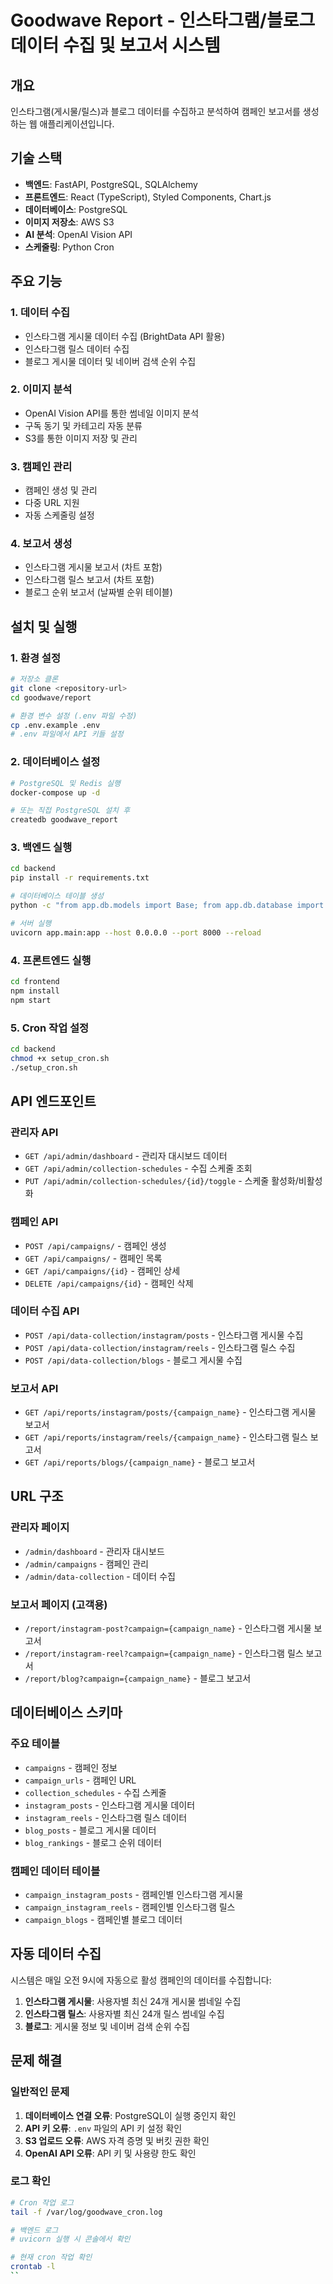 # Goodwave Report - 인스타그램/블로그 데이터 수집 및 보고서 시스템

## 개요
인스타그램(게시물/릴스)과 블로그 데이터를 수집하고 분석하여 캠페인 보고서를 생성하는 웹 애플리케이션입니다.

## 기술 스택
- **백엔드**: FastAPI, PostgreSQL, SQLAlchemy
- **프론트엔드**: React (TypeScript), Styled Components, Chart.js
- **데이터베이스**: PostgreSQL
- **이미지 저장소**: AWS S3
- **AI 분석**: OpenAI Vision API
- **스케줄링**: Python Cron

## 주요 기능

### 1. 데이터 수집
- 인스타그램 게시물 데이터 수집 (BrightData API 활용)
- 인스타그램 릴스 데이터 수집
- 블로그 게시물 데이터 및 네이버 검색 순위 수집

### 2. 이미지 분석
- OpenAI Vision API를 통한 썸네일 이미지 분석
- 구독 동기 및 카테고리 자동 분류
- S3를 통한 이미지 저장 및 관리

### 3. 캠페인 관리
- 캠페인 생성 및 관리
- 다중 URL 지원
- 자동 스케줄링 설정

### 4. 보고서 생성
- 인스타그램 게시물 보고서 (차트 포함)
- 인스타그램 릴스 보고서 (차트 포함)
- 블로그 순위 보고서 (날짜별 순위 테이블)

## 설치 및 실행

### 1. 환경 설정
```bash
# 저장소 클론
git clone <repository-url>
cd goodwave/report

# 환경 변수 설정 (.env 파일 수정)
cp .env.example .env
# .env 파일에서 API 키들 설정
```

### 2. 데이터베이스 설정
```bash
# PostgreSQL 및 Redis 실행
docker-compose up -d

# 또는 직접 PostgreSQL 설치 후
createdb goodwave_report
```

### 3. 백엔드 실행
```bash
cd backend
pip install -r requirements.txt

# 데이터베이스 테이블 생성
python -c "from app.db.models import Base; from app.db.database import engine; Base.metadata.create_all(bind=engine)"

# 서버 실행
uvicorn app.main:app --host 0.0.0.0 --port 8000 --reload
```

### 4. 프론트엔드 실행
```bash
cd frontend
npm install
npm start
```

### 5. Cron 작업 설정
```bash
cd backend
chmod +x setup_cron.sh
./setup_cron.sh
```

## API 엔드포인트

### 관리자 API
- `GET /api/admin/dashboard` - 관리자 대시보드 데이터
- `GET /api/admin/collection-schedules` - 수집 스케줄 조회
- `PUT /api/admin/collection-schedules/{id}/toggle` - 스케줄 활성화/비활성화

### 캠페인 API
- `POST /api/campaigns/` - 캠페인 생성
- `GET /api/campaigns/` - 캠페인 목록
- `GET /api/campaigns/{id}` - 캠페인 상세
- `DELETE /api/campaigns/{id}` - 캠페인 삭제

### 데이터 수집 API
- `POST /api/data-collection/instagram/posts` - 인스타그램 게시물 수집
- `POST /api/data-collection/instagram/reels` - 인스타그램 릴스 수집
- `POST /api/data-collection/blogs` - 블로그 게시물 수집

### 보고서 API
- `GET /api/reports/instagram/posts/{campaign_name}` - 인스타그램 게시물 보고서
- `GET /api/reports/instagram/reels/{campaign_name}` - 인스타그램 릴스 보고서
- `GET /api/reports/blogs/{campaign_name}` - 블로그 보고서

## URL 구조

### 관리자 페이지
- `/admin/dashboard` - 관리자 대시보드
- `/admin/campaigns` - 캠페인 관리
- `/admin/data-collection` - 데이터 수집

### 보고서 페이지 (고객용)
- `/report/instagram-post?campaign={campaign_name}` - 인스타그램 게시물 보고서
- `/report/instagram-reel?campaign={campaign_name}` - 인스타그램 릴스 보고서
- `/report/blog?campaign={campaign_name}` - 블로그 보고서

## 데이터베이스 스키마

### 주요 테이블
- `campaigns` - 캠페인 정보
- `campaign_urls` - 캠페인 URL
- `collection_schedules` - 수집 스케줄
- `instagram_posts` - 인스타그램 게시물 데이터
- `instagram_reels` - 인스타그램 릴스 데이터
- `blog_posts` - 블로그 게시물 데이터
- `blog_rankings` - 블로그 순위 데이터

### 캠페인 데이터 테이블
- `campaign_instagram_posts` - 캠페인별 인스타그램 게시물
- `campaign_instagram_reels` - 캠페인별 인스타그램 릴스
- `campaign_blogs` - 캠페인별 블로그 데이터

## 자동 데이터 수집

시스템은 매일 오전 9시에 자동으로 활성 캠페인의 데이터를 수집합니다:

1. **인스타그램 게시물**: 사용자별 최신 24개 게시물 썸네일 수집
2. **인스타그램 릴스**: 사용자별 최신 24개 릴스 썸네일 수집
3. **블로그**: 게시물 정보 및 네이버 검색 순위 수집

## 문제 해결

### 일반적인 문제
1. **데이터베이스 연결 오류**: PostgreSQL이 실행 중인지 확인
2. **API 키 오류**: `.env` 파일의 API 키 설정 확인
3. **S3 업로드 오류**: AWS 자격 증명 및 버킷 권한 확인
4. **OpenAI API 오류**: API 키 및 사용량 한도 확인

### 로그 확인
```bash
# Cron 작업 로그
tail -f /var/log/goodwave_cron.log

# 백엔드 로그
# uvicorn 실행 시 콘솔에서 확인

# 현재 cron 작업 확인
crontab -l
``

